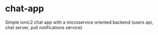 # chat-app
Simple ionic2 chat app with a microservice oriented backend (users api, chat server, pull notifications service)
